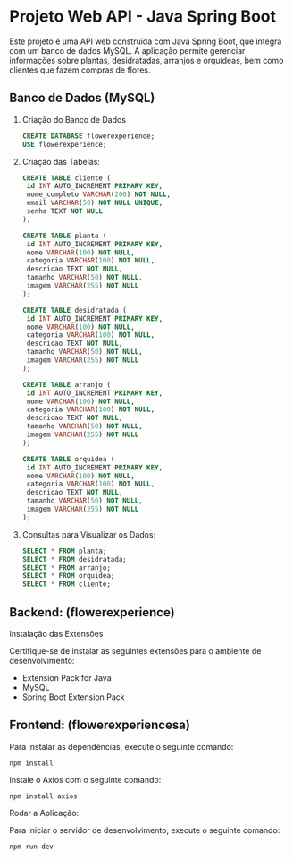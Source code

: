 # Projeto Web API - Java Spring Boot

Este projeto é uma API web construída com Java Spring Boot, que integra com um banco de dados MySQL. A aplicação permite gerenciar informações sobre plantas, desidratadas, arranjos e orquídeas, bem como clientes que fazem compras de flores.

## Banco de Dados (MySQL)

1. Criação do Banco de Dados

   ```sql
   CREATE DATABASE flowerexperience;
   USE flowerexperience;

2. Criação das Tabelas:

   ```sql
   CREATE TABLE cliente (
    id INT AUTO_INCREMENT PRIMARY KEY,
    nome_completo VARCHAR(200) NOT NULL,
    email VARCHAR(50) NOT NULL UNIQUE,
    senha TEXT NOT NULL
   );

   CREATE TABLE planta (
    id INT AUTO_INCREMENT PRIMARY KEY,
    nome VARCHAR(100) NOT NULL,
    categoria VARCHAR(100) NOT NULL,
    descricao TEXT NOT NULL,
    tamanho VARCHAR(50) NOT NULL,
    imagem VARCHAR(255) NOT NULL
   );

   CREATE TABLE desidratada (
    id INT AUTO_INCREMENT PRIMARY KEY,
    nome VARCHAR(100) NOT NULL,
    categoria VARCHAR(100) NOT NULL,
    descricao TEXT NOT NULL,
    tamanho VARCHAR(50) NOT NULL,
    imagem VARCHAR(255) NOT NULL
   );

   CREATE TABLE arranjo (
    id INT AUTO_INCREMENT PRIMARY KEY,
    nome VARCHAR(100) NOT NULL,
    categoria VARCHAR(100) NOT NULL,
    descricao TEXT NOT NULL,
    tamanho VARCHAR(50) NOT NULL,
    imagem VARCHAR(255) NOT NULL
   );

   CREATE TABLE orquidea (
    id INT AUTO_INCREMENT PRIMARY KEY,
    nome VARCHAR(100) NOT NULL,
    categoria VARCHAR(100) NOT NULL,
    descricao TEXT NOT NULL,
    tamanho VARCHAR(50) NOT NULL,
    imagem VARCHAR(255) NOT NULL
   );

3. Consultas para Visualizar os Dados:

   ```sql
   SELECT * FROM planta;
   SELECT * FROM desidratada;
   SELECT * FROM arranjo;
   SELECT * FROM orquidea;
   SELECT * FROM cliente;

## Backend: (flowerexperience)

Instalação das Extensões

Certifique-se de instalar as seguintes extensões para o ambiente de desenvolvimento:
    
- Extension Pack for Java
- MySQL
- Spring Boot Extension Pack

## Frontend: (flowerexperiencesa)

Para instalar as dependências, execute o seguinte comando:

    npm install

Instale o Axios com o seguinte comando:

    npm install axios
    
Rodar a Aplicação:

Para iniciar o servidor de desenvolvimento, execute o seguinte comando:

    npm run dev
